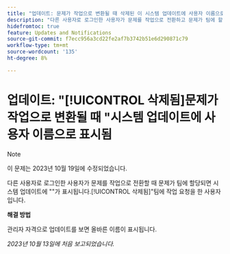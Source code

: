 ```yaml
---
title: "업데이트: 문제가 작업으로 변환될 때 삭제된 이 시스템 업데이트에 사용자 이름으로 표시됨"
description: "다른 사용자로 로그인한 사용자가 문제를 작업으로 전환하고 문제가 팀에 할당되면 팀에 작업 요청을 한 사용자로 시스템 업데이트에 삭제됨이 표시됩니다."
hidefromtoc: true
feature: Updates and Notifications
source-git-commit: f7ecc956a3cd22fe2af7b3742b51e6d290871c79
workflow-type: tm+mt
source-wordcount: '135'
ht-degree: 8%

---
```



# 업데이트: &quot;[!UICONTROL 삭제됨]문제가 작업으로 변환될 때 &quot;시스템 업데이트에 사용자 이름으로 표시됨

>[!NOTE]
>
>이 문제는 2023년 10월 19일에 수정되었습니다.

다른 사용자로 로그인한 사용자가 문제를 작업으로 전환할 때 문제가 팀에 할당되면 시스템 업데이트에 &quot;&quot;가 표시됩니다.[!UICONTROL 삭제됨]&quot;팀에 작업 요청을 한 사용자입니다.

**해결 방법**

관리자 자격으로 업데이트를 보면 올바른 이름이 표시됩니다.

_2023년 10월 13일에 처음 보고되었습니다._
